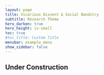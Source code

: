 ```yaml
---
layout: page
title: Vicarious Dissent & Social Banditry
subtitle: Research Theme
hero_darken: true
hero_height: is-small
toc: true
#toc_title: Custom Title
menubar: example_menu
show_sidebar: false
---
```


## Under Construction
